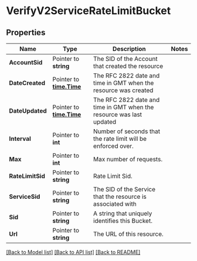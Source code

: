 # VerifyV2ServiceRateLimitBucket

## Properties

Name | Type | Description | Notes
------------ | ------------- | ------------- | -------------
**AccountSid** | Pointer to **string** | The SID of the Account that created the resource |
**DateCreated** | Pointer to [**time.Time**](time.Time.md) | The RFC 2822 date and time in GMT when the resource was created |
**DateUpdated** | Pointer to [**time.Time**](time.Time.md) | The RFC 2822 date and time in GMT when the resource was last updated |
**Interval** | Pointer to **int** | Number of seconds that the rate limit will be enforced over. |
**Max** | Pointer to **int** | Max number of requests. |
**RateLimitSid** | Pointer to **string** | Rate Limit Sid. |
**ServiceSid** | Pointer to **string** | The SID of the Service that the resource is associated with |
**Sid** | Pointer to **string** | A string that uniquely identifies this Bucket. |
**Url** | Pointer to **string** | The URL of this resource. |

[[Back to Model list]](../README.md#documentation-for-models) [[Back to API list]](../README.md#documentation-for-api-endpoints) [[Back to README]](../README.md)


